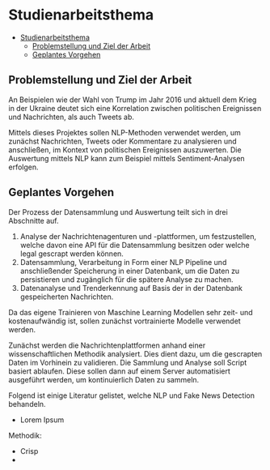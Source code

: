 # Studienarbeitsthema

- [Studienarbeitsthema](#studienarbeitsthema)
    - [Problemstellung und Ziel der Arbeit](#problemstellung-und-ziel-der-arbeit)
    - [Geplantes Vorgehen](#geplantes-vorgehen)

## Problemstellung und Ziel der Arbeit

An Beispielen wie der Wahl von Trump im Jahr 2016 und aktuell dem Krieg in der Ukraine deutet sich eine Korrelation zwischen politischen Ereignissen und Nachrichten, als auch Tweets ab.

Mittels dieses Projektes sollen NLP-Methoden verwendet werden, um zunächst Nachrichten, Tweets oder Kommentare zu analysieren und anschließen, im Kontext von politischen Ereignissen auszuwerten. Die Auswertung mittels NLP kann zum Beispiel mittels Sentiment-Analysen erfolgen.

## Geplantes Vorgehen

Der Prozess der Datensammlung und Auswertung teilt sich in drei Abschnitte auf.

1. Analyse der Nachrichtenagenturen und -plattformen, um festzustellen, welche davon eine API für die Datensammlung besitzen oder welche legal gescrapt werden können.
2. Datensammlung, Verarbeitung in Form einer NLP Pipeline und anschließender Speicherung in einer Datenbank, um die Daten zu persistieren und zugänglich für die spätere Analyse zu machen.
3. Datenanalyse und Trenderkennung auf Basis der in der Datenbank gespeicherten Nachrichten.

Da das eigene Trainieren von Maschine Learning Modellen sehr zeit- und kostenaufwändig ist, sollen zunächst vortrainierte Modelle verwendet werden.

Zunächst werden die Nachrichtenplattformen anhand einer wissenschaftlichen Methodik analysiert. Dies dient dazu, um die gescrapten Daten im Vorhinein zu validieren. Die Sammlung und Analyse soll Script basiert ablaufen. Diese sollen dann auf einem Server automatisiert ausgeführt werden, um kontinuierlich Daten zu sammeln.

Folgend ist einige Literatur gelistet, welche NLP und Fake News Detection behandeln.

- Lorem Ipsum

Methodik:

- Crisp
-
